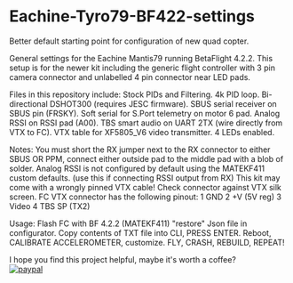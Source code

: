 # Eachine-Tyro79-BF422-settings
Better default starting point for configuration of new quad copter.

General settings for the Eachine Mantis79 running BetaFlight 4.2.2. 
This setup is for the newer kit including the generic flight controller with 3 pin camera connector and unlabelled 4 pin connector near LED pads.

Files in this repository include: 
Stock PIDs and Filtering. 
4k PID loop. 
Bi-directional DSHOT300 (requires JESC firmware). 
SBUS serial receiver on SBUS pin (FRSKY). 
Soft serial for S.Port telemetry on motor 6 pad. 
Analog RSSI on RSSI pad (A00). 
TBS smart audio on UART 2TX (wire directly from VTX to FC).
VTX table for XF5805_V6 video transmitter. 
4 LEDs enabled.

Notes: 
You must short the RX jumper next to the RX connector to either SBUS OR PPM, connect either outside pad to the middle pad with a blob of solder. 
Analog RSSI is not configured by default using the MATEKF411 custom defaults. (use this if connecting RSSI output from RX)
This kit may come with a wrongly pinned VTX cable! 
Check connector against VTX silk screen. 
FC VTX connector has the following pinout: 
1 GND 
2 +V (5V reg) 
3 Video 4 
TBS SP (TX2)

Usage:
Flash FC with BF 4.2.2 (MATEKF411)
"restore" Json file in configurator.
Copy contents of TXT file into CLI, PRESS ENTER.
Reboot, CALIBRATE ACCELEROMETER, customize.
FLY, CRASH, REBUILD, REPEAT!

I hope you find this project helpful, maybe it's worth a coffee?              
[![paypal](https://www.paypalobjects.com/en_US/i/btn/btn_donateCC_LG.gif)](https://www.paypal.com/cgi-bin/webscr?cmd=_s-xclick&hosted_button_id=JMWLDV3F3E8CY)

